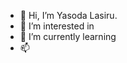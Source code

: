 - 👋 Hi, I’m Yasoda Lasiru.
- 👀 I’m interested in 
- 🌱 I’m currently learning
- 📫

<!---
YasodaLAE/YasodaLAE is a ✨ special ✨ repository because its `README.md` (this file) appears on your GitHub profile.
You can click the Preview link to take a look at your changes.
--->
